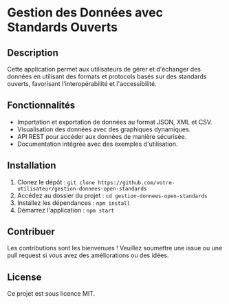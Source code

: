 # Gestion des Données avec Standards Ouverts

## Description
Cette application permet aux utilisateurs de gérer et d'échanger des données en utilisant des formats et protocols basés sur des standards ouverts, favorisant l'interopérabilité et l'accessibilité.

## Fonctionnalités
- Importation et exportation de données au format JSON, XML et CSV.
- Visualisation des données avec des graphiques dynamiques.
- API REST pour accéder aux données de manière sécurisée.
- Documentation intégrée avec des exemples d'utilisation.

## Installation
1. Clonez le dépôt : `git clone https://github.com/votre-utilisateur/gestion-donnees-open-standards`
2. Accédez au dossier du projet : `cd gestion-donnees-open-standards`
3. Installez les dépendances : `npm install`
4. Démarrez l'application : `npm start`

## Contribuer
Les contributions sont les bienvenues ! Veuillez soumettre une issue ou une pull request si vous avez des améliorations ou des idées.

## License
Ce projet est sous licence MIT.